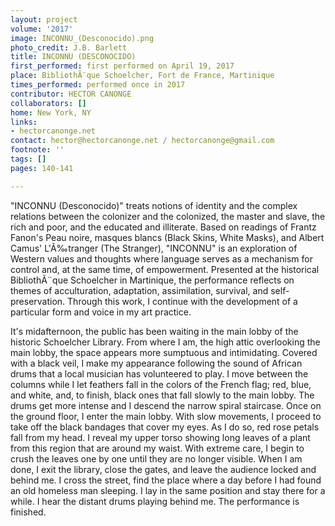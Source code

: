```yaml
---
layout: project
volume: '2017'
image: INCONNU_(Desconocido).png
photo_credit: J.B. Barlett
title: INCONNU (DESCONOCIDO)
first_performed: first performed on April 19, 2017
place: BibliothÃ¨que Schoelcher, Fort de France, Martinique
times_performed: performed once in 2017
contributor: HECTOR CANONGE
collaborators: []
home: New York, NY
links:
- hectorcanonge.net
contact: hector@hectorcanonge.net / hectorcanonge@gmail.com
footnote: ''
tags: []
pages: 140-141

---
```


"INCONNU (Desconocido)" treats notions of identity and the complex relations between the colonizer and the colonized, the master and slave, the rich and poor, and the educated and illiterate. Based on readings of Frantz Fanon's Peau noire, masques blancs (Black Skins, White Masks), and Albert Camus' L'Ã‰tranger (The Stranger), "INCONNU" is an exploration of Western values and thoughts where language serves as a mechanism for control and, at the same time, of empowerment. Presented at the historical BibliothÃ¨que Schoelcher in Martinique, the performance reflects on themes of acculturation, adaptation, assimilation, survival, and self-preservation. Through this work, I continue with the development of a particular form and voice in my art practice.

It's midafternoon, the public has been waiting in the main lobby of the historic Schoelcher Library. From where I am, the high attic overlooking the main lobby, the space appears more sumptuous and intimidating. Covered with a black veil, I make my appearance following the sound of African drums that a local musician has volunteered to play. I move between the columns while I let feathers fall in the colors of the French flag; red, blue, and white, and, to finish, black ones that fall slowly to the main lobby. The drums get more intense and I descend the narrow spiral staircase. Once on the ground floor, I enter the main lobby. With slow movements, I proceed to take off the black bandages that cover my eyes. As I do so, red rose petals fall from my head. I reveal my upper torso showing long leaves of a plant from this region that are around my waist. With extreme care, I begin to crush the leaves one by one until they are no longer visible. When I am done, I exit the library, close the gates, and leave the audience locked and behind me. I cross the street, find the place where a day before I had found an old homeless man sleeping. I lay in the same position and stay there for a while. I hear the distant drums playing behind me. The performance is finished.
